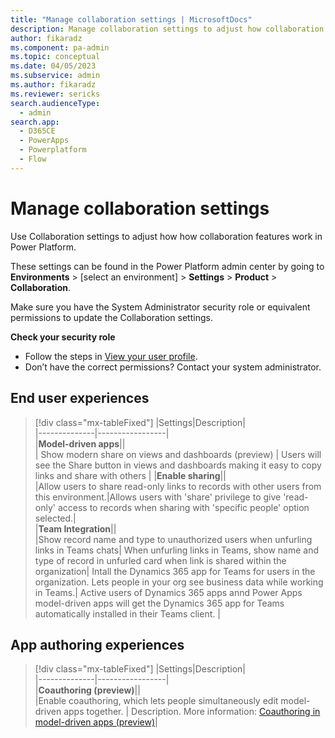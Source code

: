 ```yaml
---
title: "Manage collaboration settings | MicrosoftDocs"
description: Manage collaboration settings to adjust how collaboration features work in Power Platform.
author: fikaradz
ms.component: pa-admin
ms.topic: conceptual
ms.date: 04/05/2023
ms.subservice: admin
ms.author: fikaradz 
ms.reviewer: sericks
search.audienceType: 
  - admin
search.app:
  - D365CE
  - PowerApps
  - Powerplatform
  - Flow
---
```

# Manage collaboration settings

Use Collaboration settings to adjust how how collaboration features work in Power Platform.

These settings can be found in the Power Platform admin center by going to **Environments** > [select an environment] > **Settings** > **Product** > **Collaboration**.

Make sure you have the System Administrator security role or equivalent permissions to update the Collaboration settings.

**Check your security role**

- Follow the steps in [View your user profile](/powerapps/user/view-your-user-profile).
- Don’t have the correct permissions? Contact your system administrator.

## End user experiences

> [!div class="mx-tableFixed"]
> |Settings|Description|  
> |--------------|-----------------|  
> |**Model-driven apps**||  
> | Show modern share on views and dashboards (preview) | Users will see the Share button in views and dashboards making it easy to copy links and share with others |
> |**Enable sharing**||  
> |Allow users to share read-only links to records with other users from this environment.|Allows users with 'share' privilege to give 'read-only' access to records when sharing with 'specific people' option selected.|  
> |**Team Integration**||  
> |Show record name and type to unauthorized users when unfurling links in Teams chats| When unfurling links in Teams, show name and type of record in unfurled card when link is shared within the organization|
> Intall the Dynamics 365 app for Teams for users in the organization. Lets people in your org see business data while working in Teams.| Active users of Dynamics 365 apps annd Power Apps model-driven apps will get the Dynamics 365 app for Teams automatically installed in their Teams client.  |

## App authoring experiences
> [!div class="mx-tableFixed"]
> |Settings|Description|  
> |--------------|-----------------|  
> |**Coauthoring (preview)**||  
> |Enable coauthoring, which lets people simultaneously edit model-driven apps together. | Description. More information: [Coauthoring in model-driven apps (preview)](/power-apps/maker/model-driven-apps/coauthoring)| 

